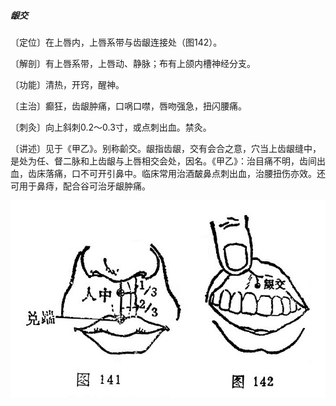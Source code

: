 ##### 龈交

〔定位〕在上唇内，上唇系带与齿龈连接处（图142）。

〔解剖〕有上唇系带，上唇动、静脉；布有上颌内槽神经分支。

〔功能〕清热，开窍，醒神。

〔主治〕癫狂，齿龈肿痛，口㖞口噤，唇吻强急，扭闪腰痛。

〔刺灸〕向上斜刺0.2～0.3寸，或点刺出血。禁灸。

〔讲述〕见于《甲乙》。别称齘交。龈指齿龈，交有会合之意，穴当上齿龈缝中，是处为任、督二脉和上齿龈与上唇相交会处，因名。《甲乙》：治目痛不明，齿间出血，齿床落痛，口不可开引鼻中。临床常用治酒皶鼻点刺出血，治腰扭伤亦效。还可用于鼻痔，配合谷可治牙龈肿痛。

![](./img/图141、142.jpg)
